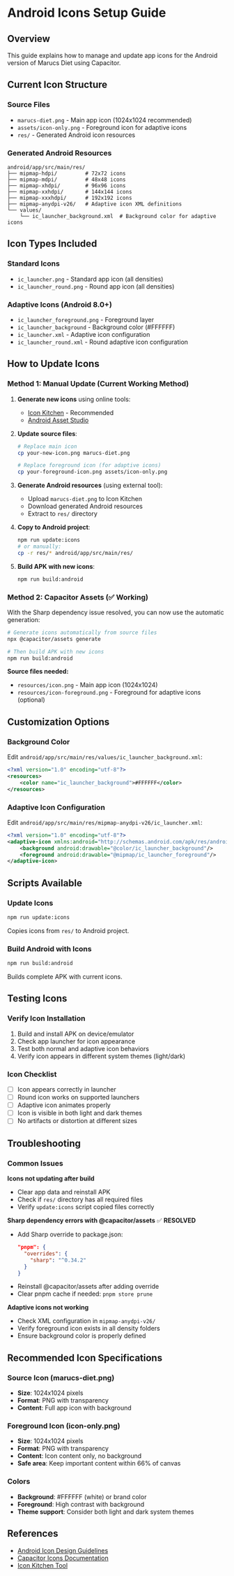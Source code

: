 # Android Icons Setup Guide

## Overview
This guide explains how to manage and update app icons for the Android version of Marucs Diet using Capacitor.

## Current Icon Structure

### Source Files
- `marucs-diet.png` - Main app icon (1024x1024 recommended)
- `assets/icon-only.png` - Foreground icon for adaptive icons
- `res/` - Generated Android icon resources

### Generated Android Resources
```
android/app/src/main/res/
├── mipmap-hdpi/         # 72x72 icons
├── mipmap-mdpi/         # 48x48 icons  
├── mipmap-xhdpi/        # 96x96 icons
├── mipmap-xxhdpi/       # 144x144 icons
├── mipmap-xxxhdpi/      # 192x192 icons
├── mipmap-anydpi-v26/   # Adaptive icon XML definitions
└── values/
    └── ic_launcher_background.xml  # Background color for adaptive icons
```

## Icon Types Included

### Standard Icons
- `ic_launcher.png` - Standard app icon (all densities)
- `ic_launcher_round.png` - Round app icon (all densities)

### Adaptive Icons (Android 8.0+)
- `ic_launcher_foreground.png` - Foreground layer
- `ic_launcher_background` - Background color (#FFFFFF)
- `ic_launcher.xml` - Adaptive icon configuration
- `ic_launcher_round.xml` - Round adaptive icon configuration

## How to Update Icons

### Method 1: Manual Update (Current Working Method)

1. **Generate new icons** using online tools:
   - [Icon Kitchen](https://icon.kitchen/) - Recommended
   - [Android Asset Studio](https://romannurik.github.io/AndroidAssetStudio/)

2. **Update source files**:
   ```bash
   # Replace main icon
   cp your-new-icon.png marucs-diet.png
   
   # Replace foreground icon (for adaptive icons)
   cp your-foreground-icon.png assets/icon-only.png
   ```

3. **Generate Android resources** (using external tool):
   - Upload `marucs-diet.png` to Icon Kitchen
   - Download generated Android resources
   - Extract to `res/` directory

4. **Copy to Android project**:
   ```bash
   npm run update:icons
   # or manually:
   cp -r res/* android/app/src/main/res/
   ```

5. **Build APK with new icons**:
   ```bash
   npm run build:android
   ```

### Method 2: Capacitor Assets (✅ Working)

With the Sharp dependency issue resolved, you can now use the automatic generation:

```bash
# Generate icons automatically from source files
npx @capacitor/assets generate

# Then build APK with new icons
npm run build:android
```

**Source files needed:**
- `resources/icon.png` - Main app icon (1024x1024)
- `resources/icon-foreground.png` - Foreground for adaptive icons (optional)

## Customization Options

### Background Color
Edit `android/app/src/main/res/values/ic_launcher_background.xml`:
```xml
<?xml version="1.0" encoding="utf-8"?>
<resources>
    <color name="ic_launcher_background">#FFFFFF</color>
</resources>
```

### Adaptive Icon Configuration
Edit `android/app/src/main/res/mipmap-anydpi-v26/ic_launcher.xml`:
```xml
<?xml version="1.0" encoding="utf-8"?>
<adaptive-icon xmlns:android="http://schemas.android.com/apk/res/android">
    <background android:drawable="@color/ic_launcher_background"/>
    <foreground android:drawable="@mipmap/ic_launcher_foreground"/>
</adaptive-icon>
```

## Scripts Available

### Update Icons
```bash
npm run update:icons
```
Copies icons from `res/` to Android project.

### Build Android with Icons
```bash
npm run build:android
```
Builds complete APK with current icons.

## Testing Icons

### Verify Icon Installation
1. Build and install APK on device/emulator
2. Check app launcher for icon appearance
3. Test both normal and adaptive icon behaviors
4. Verify icon appears in different system themes (light/dark)

### Icon Checklist
- [ ] Icon appears correctly in launcher
- [ ] Round icon works on supported launchers
- [ ] Adaptive icon animates properly
- [ ] Icon is visible in both light and dark themes
- [ ] No artifacts or distortion at different sizes

## Troubleshooting

### Common Issues

**Icons not updating after build**
- Clear app data and reinstall APK
- Check if `res/` directory has all required files
- Verify `update:icons` script copied files correctly

**Sharp dependency errors with @capacitor/assets** ✅ **RESOLVED**
- Add Sharp override to package.json:
  ```json
  "pnpm": {
    "overrides": {
      "sharp": "^0.34.2"
    }
  }
  ```
- Reinstall @capacitor/assets after adding override
- Clear pnpm cache if needed: `pnpm store prune`

**Adaptive icons not working**
- Check XML configuration in `mipmap-anydpi-v26/`
- Verify foreground icon exists in all density folders
- Ensure background color is properly defined

## Recommended Icon Specifications

### Source Icon (marucs-diet.png)
- **Size**: 1024x1024 pixels
- **Format**: PNG with transparency
- **Content**: Full app icon with background

### Foreground Icon (icon-only.png)  
- **Size**: 1024x1024 pixels
- **Format**: PNG with transparency
- **Content**: Icon content only, no background
- **Safe area**: Keep important content within 66% of canvas

### Colors
- **Background**: #FFFFFF (white) or brand color
- **Foreground**: High contrast with background
- **Theme support**: Consider both light and dark system themes

## References
- [Android Icon Design Guidelines](https://developer.android.com/guide/practices/ui_guidelines/icon_design_adaptive)
- [Capacitor Icons Documentation](https://capacitorjs.com/docs/guides/splash-screens-and-icons)
- [Icon Kitchen Tool](https://icon.kitchen/)
